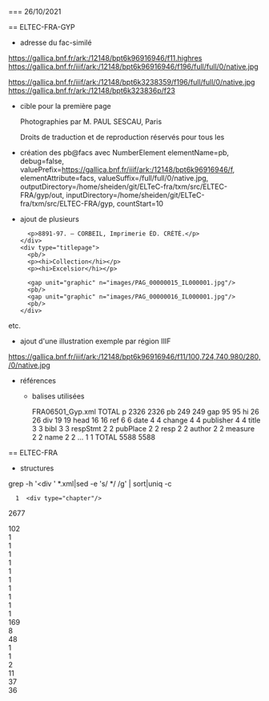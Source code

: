 
=== 26/10/2021

== ELTEC-FRA-GYP

- adresse du fac-similé

https://gallica.bnf.fr/ark:/12148/bpt6k96916946/f11.highres
https://gallica.bnf.fr/iiif/ark:/12148/bpt6k96916946/f196/full/full/0/native.jpg

https://gallica.bnf.fr/iiif/ark:/12148/bpt6k3238359/f196/full/full/0/native.jpg
https://gallica.bnf.fr/ark:/12148/bpt6k323836p/f23

- cible pour la première page

  <text>
    <front>
      <div type="liminal">
        <pb facs="https://gallica.bnf.fr/iiif/ark:/12148/bpt6k96916946/f10/full/full/0/native.jpg"/>
        <p>
          <hi>Photographies par M. PAUL SESCAU,</hi> Paris</p>
        <p>Droits de traduction et de reproduction réservés pour tous les</p>

- création des pb@facs avec NumberElement
	elementName=pb, debug=false, valuePrefix=https://gallica.bnf.fr/iiif/ark:/12148/bpt6k96916946/f, elementAttribute=facs, valueSuffix=/full/full/0/native.jpg, outputDirectory=/home/sheiden/git/ELTeC-fra/txm/src/ELTEC-FRA/gyp/out, inputDirectory=/home/sheiden/git/ELTeC-fra/txm/src/ELTEC-FRA/gyp, countStart=10

- ajout de plusieurs <pb/>

        <p>8891-97. – CORBEIL, Imprimerie ÉD. CRÉTÉ.</p>
      </div>
      <div type="titlepage">
      	<pb/>
        <p><hi>Collection</hi></p>
        <p><hi>Excelsior</hi></p>
        
        <gap unit="graphic" n="images/PAG_00000015_IL000001.jpg"/>
        <pb/>
        <gap unit="graphic" n="images/PAG_00000016_IL000001.jpg"/>
        <pb/>
      </div>
    </front>

etc.

- ajout d'une illustration exemple par région IIIF

https://gallica.bnf.fr/iiif/ark:/12148/bpt6k96916946/f11/100,724,740,980/280,/0/native.jpg

- références

  - balises utilisées

	FRA06501_Gyp.xml	TOTAL
p	2326	2326
pb	249	249
gap	95	95
hi	26	26
div	19	19
head	16	16
ref	6	6
date	4	4
change	4	4
publisher	4	4
title	3	3
bibl	3	3
respStmt	2	2
pubPlace	2	2
resp	2	2
author	2	2
measure	2	2
name	2	2
...	1	1
TOTAL	5588	5588

<div type="chapter">

== ELTEC-FRA

- structures

grep -h '<div ' *.xml|sed -e 's/  */ /g' | sort|uniq -c

      1  <div type="chapter"/>
   2677  <div type="chapter">
    102  <div type="group">
      1  <div type="group" n="10: La nouvelle journée (1912)">
      1  <div type="group" n="1: L'aube (1904)">
      1  <div type="group" n="2: Le matin (1904)">
      1  <div type="group" n="3: L'adolescent (1904)">
      1  <div type="group" n="4: La révolte (1905)">
      1  <div type="group" n="5: La foire sur la place (1908)">
      1  <div type="group" n="6: Antoinette (1908)">
      1  <div type="group" n="7: Dans la maison (1908)">
      1  <div type="group" n="8: Les amies (1910)">
      1  <div type="group" n="9: Le buisson ardent (1911)">
    169  <div type="letter">
      8  <div type="liminal"/>
     48  <div type="liminal">
      1  <div type="liminal" n="tome 10">
      1  <div type="liminal" n="tome 6">
      2  <div type="liminal" n="tome 7">
     11  <div type="notes"/>
     37  <div type="notes">
     36  <div type="titlepage">



